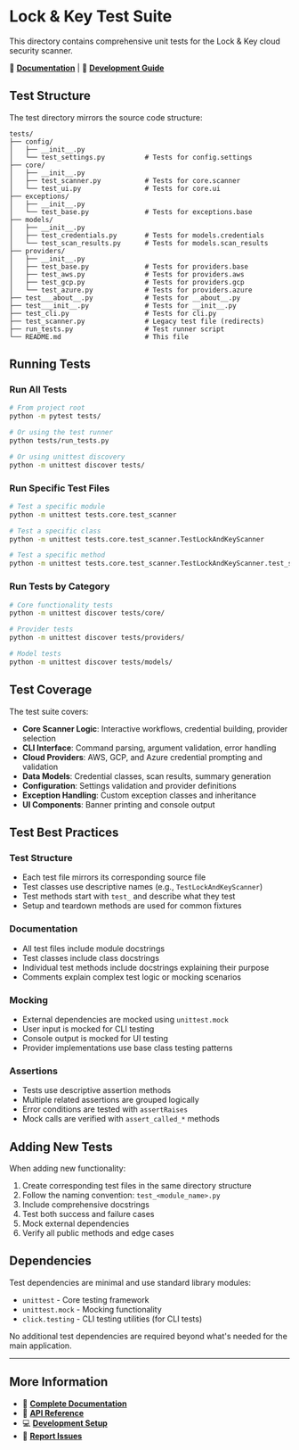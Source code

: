 # Lock & Key Test Suite

This directory contains comprehensive unit tests for the Lock & Key cloud security scanner.

📖 **[Documentation](https://thewintershadow.github.io/lock-and-key/)** | 🧪 **[Development Guide](https://thewintershadow.github.io/lock-and-key/development.html)**

## Test Structure

The test directory mirrors the source code structure:

```
tests/
├── config/
│   ├── __init__.py
│   └── test_settings.py          # Tests for config.settings
├── core/
│   ├── __init__.py
│   ├── test_scanner.py           # Tests for core.scanner
│   └── test_ui.py                # Tests for core.ui
├── exceptions/
│   ├── __init__.py
│   └── test_base.py              # Tests for exceptions.base
├── models/
│   ├── __init__.py
│   ├── test_credentials.py       # Tests for models.credentials
│   └── test_scan_results.py      # Tests for models.scan_results
├── providers/
│   ├── __init__.py
│   ├── test_base.py              # Tests for providers.base
│   ├── test_aws.py               # Tests for providers.aws
│   ├── test_gcp.py               # Tests for providers.gcp
│   └── test_azure.py             # Tests for providers.azure
├── test___about__.py             # Tests for __about__.py
├── test___init__.py              # Tests for __init__.py
├── test_cli.py                   # Tests for cli.py
├── test_scanner.py               # Legacy test file (redirects)
├── run_tests.py                  # Test runner script
└── README.md                     # This file
```

## Running Tests

### Run All Tests
```bash
# From project root
python -m pytest tests/

# Or using the test runner
python tests/run_tests.py

# Or using unittest discovery
python -m unittest discover tests/
```

### Run Specific Test Files
```bash
# Test a specific module
python -m unittest tests.core.test_scanner

# Test a specific class
python -m unittest tests.core.test_scanner.TestLockAndKeyScanner

# Test a specific method
python -m unittest tests.core.test_scanner.TestLockAndKeyScanner.test_scanner_initialization
```

### Run Tests by Category
```bash
# Core functionality tests
python -m unittest discover tests/core/

# Provider tests
python -m unittest discover tests/providers/

# Model tests  
python -m unittest discover tests/models/
```

## Test Coverage

The test suite covers:

- **Core Scanner Logic**: Interactive workflows, credential building, provider selection
- **CLI Interface**: Command parsing, argument validation, error handling
- **Cloud Providers**: AWS, GCP, and Azure credential prompting and validation
- **Data Models**: Credential classes, scan results, summary generation
- **Configuration**: Settings validation and provider definitions
- **Exception Handling**: Custom exception classes and inheritance
- **UI Components**: Banner printing and console output

## Test Best Practices

### Test Structure
- Each test file mirrors its corresponding source file
- Test classes use descriptive names (e.g., `TestLockAndKeyScanner`)
- Test methods start with `test_` and describe what they test
- Setup and teardown methods are used for common fixtures

### Documentation
- All test files include module docstrings
- Test classes include class docstrings
- Individual test methods include docstrings explaining their purpose
- Comments explain complex test logic or mocking scenarios

### Mocking
- External dependencies are mocked using `unittest.mock`
- User input is mocked for CLI testing
- Console output is mocked for UI testing
- Provider implementations use base class testing patterns

### Assertions
- Tests use descriptive assertion methods
- Multiple related assertions are grouped logically
- Error conditions are tested with `assertRaises`
- Mock calls are verified with `assert_called_*` methods

## Adding New Tests

When adding new functionality:

1. Create corresponding test files in the same directory structure
2. Follow the naming convention: `test_<module_name>.py`
3. Include comprehensive docstrings
4. Test both success and failure cases
5. Mock external dependencies
6. Verify all public methods and edge cases

## Dependencies

Test dependencies are minimal and use standard library modules:
- `unittest` - Core testing framework
- `unittest.mock` - Mocking functionality
- `click.testing` - CLI testing utilities (for CLI tests)

No additional test dependencies are required beyond what's needed for the main application.

---

## More Information

- 📖 **[Complete Documentation](https://thewintershadow.github.io/lock-and-key/)**
- 🚀 **[API Reference](https://thewintershadow.github.io/lock-and-key/api.html)**
- 💻 **[Development Setup](https://thewintershadow.github.io/lock-and-key/development.html)**
- 🐛 **[Report Issues](https://github.com/TheWinterShadow/lock-and-key/issues)**